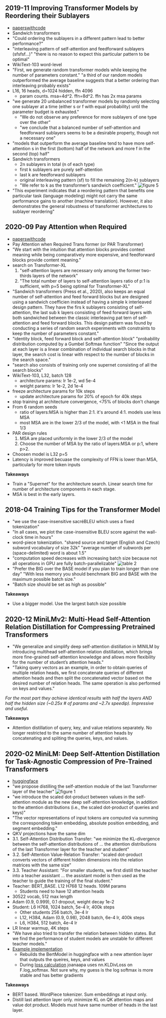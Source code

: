 
## 2019-11 Improving Transformer Models by Reordering their Sublayers
- [paperswithcode](https://paperswithcode.com/paper/improving-transformer-models-by-reordering)
- Sandwich transformers
- "Could ordering the sublayers in a different pattern lead to better performance?"
- "interleaving pattern of self-attention and feedforward sublayers (sfsfsf...)" "there is no reason to expect this particular pattern to be optimal"
- WikiText-103 word-level
- "First, we generate random transformer models while keeping the number of parameters constant." "a third of our random models outperformed the average baseline suggests that a better ordering than interleaving probably exists"
- L16, 16 heads, d=1024 hidden, ffn 4096
    - param counts. msa=4d^2. ffn=8d^2. ffn has 2x msa params
- "we generate 20 unbalanced transformer models by randomly selecting one sublayer at a time (either s or f with equal probability) until the parameter budget is exhausted."
    - "We do not observe any preference for more sublayers of one type over the other"
    - "we conclude that a balanced number of self-attention and feedforward sublayers seems to be a desirable property, though not a necessary one"
- "models that outperform the average baseline tend to have more self-attention s in the first (bottom) half of the network and more f in the second (top) half"
- Sandwich transformers
    - 2n sublayers in total (n of each type)
    - first k sublayers are purely self-attention
    - last k are feedforward sublayers
    - original interleaving pattern (sf) to fill the remaining 2(n-k) sublayers
    - "We refer to k as the transformer’s sandwich coefficient."
![figure 5](/figures/2019-11_Improving_Transformer_Models_by_Reordering_their_Sublayers_Figure_5.png)
- "This experiment indicates that a reordering pattern that benefits one particular task (language modeling) might not carry the same performance gains to another (machine translation). However, it also demonstrates the general robustness of transformer architectures to sublayer reordering"


## 2020-09 Pay Attention when Required
- [paperswithcode](https://paperswithcode.com/paper/pay-attention-when-required)
- Pay Attention when Required Trans former (or PAR Transformer)
- "We start with the intuition that attention blocks provides context meaning while being comparatively more expensive, and feedforward blocks provide content meaning."
- search on Transformer-XL
    1. "self-attention layers are necessary only among the former two-thirds layers of the network"
    2. "The total number of layers to self-attention layers ratio of p:1 is sufficient, with p=5 being optimal for Transformer-XL"
- "Sandwich transformers (Press et al., 2020), also keeps an equal number of self-attention and feed forward blocks but are designed using a sandwich coefficien instead of having a simple k interleaved design pattern. They have the firs k sublayers consisting of self-attention, the last sub k layers consisting of feed forward layers with both sandwiched between the classic interleaving pat tern of self-attention and feed forward blocks. This design pattern was found by conducting a series of random search experiments with constraints to keep the number of parameters constant."
- "identity block, feed forward block and self-attention block" "probability distribution computed by a Gumbel Softmax function" "Since the output at each layer is a linear combination of individual search blocks in that layer, the search cost is linear with respect to the number of blocks in the search space."
- "search also consists of training only one supernet consisting of all the search blocks"
- WikiText-103, L32, batch 128
    - architecture params: lr 1e-2, wd 5e-4
    - weight params: lr 1e-2, 2d 1e-4
- freeze architecture params for 10k steps
    - update architecture params for 20% of epoch for 40k steps
- stop training at architecture convergence, <75% of blocks don't change
- From 6 random seeds
    - ratio of layers:MSA is higher than 2:1. it's around 4:1. models use less MSA
    - most MSA are in the lower 2/3 of the model, with <1 MSA in the final 1/3
- PAR design rules
    1. MSA are placed uniformly in the lower 2/3 of the model
    2. Choose the number of MSA by the ratio of layers:MSA or p:1, where p>2.
- Choosen model is L32 p=5
- Latency is improved becuase the complexity of FFN is lower than MSA, particularly for more token inputs

**Takeaways**
- Train a "Supernet" for the architecture search. Linear search time for number of architecture components in each stage.
- MSA is best in the early layers.

## 2018-04 Training Tips for the Transformer Model
- "we use the case-insensitive sacréBLEU which uses a fixed tokenization"
- "In all cases, we plot the case-insensitive BLEU score against the wall-clock time in hours"
- word-piece tokenization. "shared source and target (English and Czech) subword vocabulary of size 32k" "average number of subwords per (space-delimited) word is about 1.5"
- "computation speed decreases with increasing batch size because not all operations in GPU are fully batch-parallelizable"
![table 2](/figures/2018-04_Training_Tips_for_the_Transformer_Model_Table_2.png)
- "Prefer the BIG over the BASE model if you plan to train longer than one day" "With less memory you should benchmark BIG and BASE with the maximum possible batch size."
- "Batch size should be set as high as possible"

**Takeaways**
- Use a bigger model. Use the largest batch size possible

## 2020-12 MiniLMv2: Multi-Head Self-Attention Relation Distillation for Compressing Pretrained Transformers
- "We generalize and simplify deep self-attention distillation in MINILM by introducing multihead self-attention relation distillation, which brings more fine-grained self-attention knowledge and allows more flexibility for the number of student’s attention heads."
- "Taking query vectors as an example, in order to obtain queries of multiple relation heads, we first concatenate queries of different attention heads and then split the concatenated vector based on the desired number of relation heads. The same operation is also performed on keys and values."

*For the most part they achieve identical results with half the layers AND half the hidden size (~0.25x # of params and ~2.7x speedip). Impressive and useful.*

**Takeaways**
- Attention distillation of query, key, and value relations separately. No longer restricted to the same number of attention heads by concatenating and spliting the queries, keys, and values.

## 2020-02 MiniLM: Deep Self-Attention Distillation for Task-Agnostic Compression of Pre-Trained Transformers
- [huggingface](https://huggingface.co/microsoft/MiniLM-L12-H384-uncased)
- "we propose distilling the self-attention module of the last Transformer layer of the teacher"
![figure 1](/figures/2020_02_MiniLM_Deep_Self-Attention_Distillation_for_Task-Agnostic_Compression_of_Pre-Trained_Transformers_Figure_1.png)
- "we introduce the scaled dot-product between values in the self-attention module as the new deep self-attention knowledge, in addition to the attention distributions (i.e., the scaled dot-product of queries and keys)"
- "The vector representations of input tokens are computed via summing the corresponding token embedding, absolute position embedding, and segment embedding."
- QKV projections have the same dim
- 3.1. Self-Attention Distribution Transfer: "we minimize the KL-divergence between the self-attention distributions of ... the attention distributions of the last Transformer layer for the teacher and student"
- 3.2. Self-Attention Value-Relation Transfer: "scaled dot-product converts vectors of different hidden dimensions into the relation matrices with the same size"
- 3.3. Teacher Assistant: "For smaller students, we first distill the teacher into a teacher assistant ... the assistant model is then used as the teacher to guide the training of the final student."
- Teacher: BERT_BASE. L12 H768 12 heads. 109M params
    - Students need to have 12 attention heads
- 30522 vocab, 512 max length
- Adam (0.9, 0.999), 0.1 dropout, weight decay 1e-2
- Student: L6 H768, 1024 batch, 5e-4 lr, 400k steps
    - Other students 256 batch, 3e-4 lr
    - L12, H384, Adam (0.9, 0.98), 2048 batch, 6e-4 lr, 400k steps
    - L6, H384, 512 batch, 4e-4 lr
- LR linear warmup, 4K steps
- "We have also tried to transfer the relation between hidden states. But we find the performance of student models are unstable for different teacher models."
- [Example implementation](https://github.com/joanaapa/Distillation-DNABERT-Promoter/blob/f4c983b46448f8cea10bdac0a5c31effafe03ce1/src/transformers/modeling_minilm.py#L262)
    - Rebuilds the BertModel in huggingface with a new attention layer that outputs the queires, keys, and values
    - During [loss calculation](https://github.com/joanaapa/Distillation-DNABERT-Promoter/blob/f4c983b46448f8cea10bdac0a5c31effafe03ce1/distiller.py#L461) joanaapa uses nn.KLDivLoss on F.log_softmax. Not sure why, my guess is the log softmax is more stable and has better gradients

**Takeaways**
- BERT based. WordPiece tokenizer. Sum embeddings at input only.
- Distill last attention layer only. minimize KL on QK attention maps and value dot product. Models must have same number of heads in the last layer.
